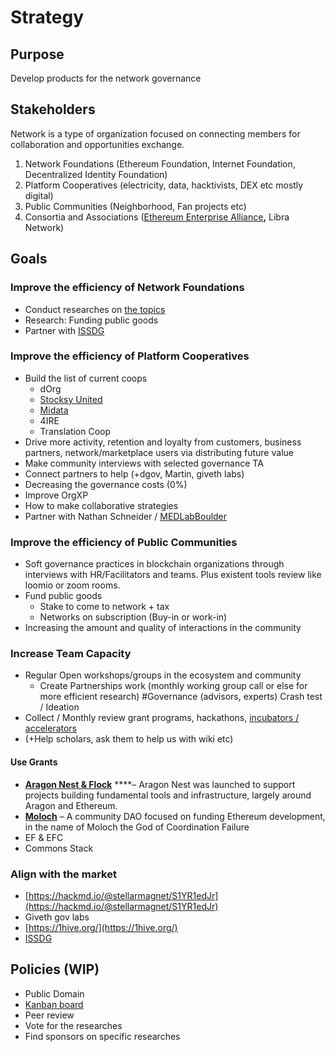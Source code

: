# Strategy

## Purpose

Develop products for the network governance

## Stakeholders

Network is a type of organization focused on connecting members for collaboration and opportunities exchange.

1. Network Foundations \(Ethereum Foundation, Internet Foundation, Decentralized Identity Foundation\)
2. Platform Cooperatives \(electricity, data, hacktivists, DEX etc mostly digital\)
3. Public Communities \(Neighborhood, Fan projects etc\)
4. Consortia and Associations \([Ethereum Enterprise Alliance](https://entethalliance.org/)**,** Libra Network\)

## Goals

### Improve the efficiency of Network Foundations

* Conduct researches on [the topics](list/scope/)
* Research: Funding public goods
* Partner with [ISSDG](https://issdg.org/) 

### Improve the efficiency of Platform Cooperatives

* Build the list of current coops
  * dOrg
  * [Stocksy United](https://en.wikipedia.org/wiki/Stocksy_United)
  * [Midata](https://www.midata.coop/)
  * 4IRE
  * Translation Coop
* Drive more activity, retention and loyalty from customers, business partners, network/marketplace users via distributing future value
* Make community interviews with selected governance TA
* Connect partners to help \(+dgov, Martin, giveth labs\)
* Decreasing the governance costs \(0%\)
* Improve OrgXP
* How to make collaborative strategies
* Partner with Nathan Schneider / [MEDLabBoulder](https://twitter.com/MEDLabBoulder)

### Improve the efficiency of Public Communities

* Soft governance practices in blockchain organizations through interviews with HR/Facilitators and teams. Plus existent tools review like loomio or zoom rooms.
* Fund public goods
  * Stake to come to network + tax
  * Networks on subscription \(Buy-in or work-in\)
* Increasing the amount and quality of interactions in the community

### Increase Team Capacity

* Regular Open workshops/groups in the ecosystem and community
  * Create Partnerships work \(monthly working group call or else for more efficient research\) \#Governance \(advisors, experts\) Crash test / Ideation
* Collect / Monthly review grant programs, hackathons, [incubators / accelerators](https://wiki.4irelabs.com/docs/research/blockchain-accelerators-and-incubators)
* \(+Help scholars, ask them to help us with wiki etc\)

#### Use Grants

* [**Aragon Nest & Flock**](https://github.com/aragon/nest) ****– Aragon Nest was launched to support projects building fundamental tools and infrastructure, largely around Aragon and Ethereum.
* [**Moloch**](https://molochdao.com/) – A community DAO focused on funding Ethereum development, in the name of Moloch the God of Coordination Failure
* EF & EFC
* Commons Stack

### Align with the market

*  [https://hackmd.io/@stellarmagnet/S1YR1edJr](https://hackmd.io/@stellarmagnet/S1YR1edJr)
* Giveth gov labs
* [https://1hive.org/](https://1hive.org/)
* [ISSDG](https://issdg.org/) 

## Policies \(WIP\)

* Public Domain
* [Kanban board](https://github.com/distributed-governance/network-research/issues#workspaces/research-status-5d308fff78c7c33c6adcd325/board)
* Peer review
* Vote for the researches
* Find sponsors on specific researches

